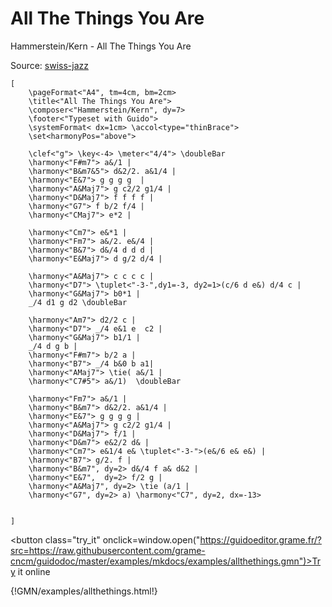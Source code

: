 
# All The Things You Are

Hammerstein/Kern - All The Things You Are

Source: [swiss-jazz](https://www.swiss-jazz.ch/standards-jazz/AlTheThngs.pdf)

~~~~~~
[
	\pageFormat<"A4", tm=4cm, bm=2cm>
	\title<"All The Things You Are">
	\composer<"Hammerstein/Kern", dy=7>
	\footer<"Typeset with Guido">
	\systemFormat< dx=1cm> \accol<type="thinBrace">
	\set<harmonyPos="above">

	\clef<"g"> \key<-4> \meter<"4/4"> \doubleBar
	\harmony<"F#m7"> a&/1 |
	\harmony<"B&m7&5"> d&2/2. a&1/4 |
	\harmony<"E&7"> g g g g  |
	\harmony<"A&Maj7"> g c2/2 g1/4 |
	\harmony<"D&Maj7"> f f f f |
	\harmony<"G7"> f b/2 f/4 |
	\harmony<"CMaj7"> e*2 |

	\harmony<"Cm7"> e&*1 |
	\harmony<"Fm7"> a&/2. e&/4 |
	\harmony<"B&7"> d&/4 d d d |
	\harmony<"E&Maj7"> d g/2 d/4 |

	\harmony<"A&Maj7"> c c c c |
	\harmony<"D7"> \tuplet<"-3-",dy1=-3, dy2=1>(c/6 d e&) d/4 c |
	\harmony<"G&Maj7"> b0*1 |
	_/4 d1 g d2 \doubleBar

	\harmony<"Am7"> d2/2 c |
	\harmony<"D7"> _/4 e&1 e  c2 |
	\harmony<"G&Maj7"> b1/1 |
	_/4 d g b |
	\harmony<"F#m7"> b/2 a |
	\harmony<"B7"> _/4 b&0 b a1|
	\harmony<"AMaj7"> \tie( a&/1 |
	\harmony<"C7#5"> a&/1)  \doubleBar

	\harmony<"Fm7"> a&/1 |
	\harmony<"B&m7"> d&2/2. a&1/4 |
	\harmony<"E&7"> g g g g |
	\harmony<"A&Maj7"> g c2/2 g1/4 |
	\harmony<"D&Maj7"> f/1 |
	\harmony<"D&m7"> e&2/2 d& |
	\harmony<"Cm7"> e&1/4 e& \tuplet<"-3-">(e&/6 e& e&) |
	\harmony<"B7"> g/2. f |
	\harmony<"B&m7", dy=2> d&/4 f a& d&2 |
	\harmony<"E&7",  dy=2> f/2 g |
	\harmony<"A&Maj7", dy=2> \tie (a/1 |
	\harmony<"G7", dy=2> a) \harmony<"C7", dy=2, dx=-13>


]
~~~~~~


<button class="try_it" onclick=window.open("https://guidoeditor.grame.fr/?src=https://raw.githubusercontent.com/grame-cncm/guidodoc/master/examples/mkdocs/examples/allthethings.gmn")>Try it online</button>

{!GMN/examples/allthethings.html!}

